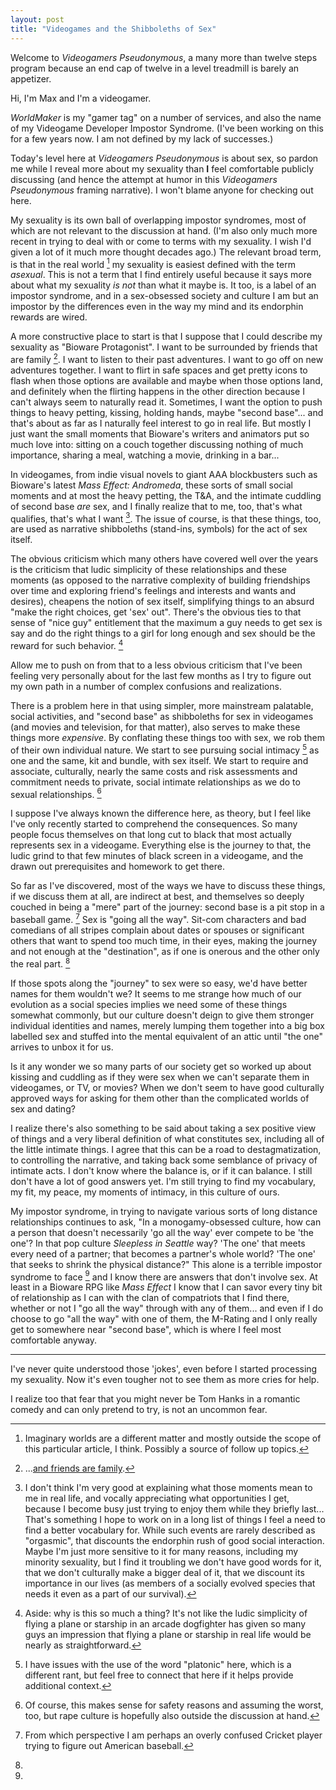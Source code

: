 ```yaml
---
layout: post
title: "Videogames and the Shibboleths of Sex"
---
```


Welcome to *Videogamers Pseudonymous*, a many more than twelve steps program
because an end cap of twelve in a level treadmill is barely an appetizer.

Hi, I'm Max and I'm a videogamer.

*WorldMaker* is my "gamer tag" on a number of services, and also the name of
my Videogame Developer Impostor Syndrome. (I've been working on this for a
few years now. I am not defined by my lack of successes.)

Today's level here at *Videogamers Pseudonymous* is about sex, so pardon me
while I reveal more about my sexuality than **I** feel comfortable publicly
discussing (and hence the attempt at humor in this *Videogamers Pseudonymous*
framing narrative). I won't blame anyone for checking out here.

My sexuality is its own ball of overlapping impostor syndromes, most of which
are not relevant to the discussion at hand. (I'm also only much more recent in
trying to deal with or come to terms with my sexuality. I wish I'd given a lot
of it much more thought decades ago.) The relevant broad term, is that in
the real world [^1] my sexuality is easiest defined with the term *asexual*.
This is not a term that I find entirely useful because it says more about what
my sexuality *is not* than what it maybe is. It too, is a label of an impostor
syndrome, and in a sex-obsessed society and culture I am but an impostor by the
differences even in the way my mind and its endorphin rewards are wired.

A more constructive place to start is that I suppose that I could describe my
sexuality as "Bioware Protagonist". I want to be surrounded by friends that are
family [^2]. I want to listen to their past adventures. I want to go off on new
adventures together. I want to flirt in safe spaces and get pretty icons to
flash when those options are available and maybe when those options land, and
definitely when the flirting happens in the other direction because I can't always
seem to naturally read it. Sometimes, I want the option to push things to heavy
petting, kissing, holding hands, maybe "second base"... and that's about as far
as I naturally feel interest to go in real life. But mostly I just want the
small moments that Bioware's writers and animators put so much love into: sitting
on a couch together discussing nothing of much importance, sharing a meal,
watching a movie, drinking in a bar...

In videogames, from indie visual novels to giant AAA blockbusters such as Bioware's
latest *Mass Effect: Andromeda*, these sorts of small social moments and at most
the heavy petting, the T&A, and the intimate cuddling of second base *are* sex,
and I finally realize that to me, too, that's what qualifies, that's what I want
[^3]. The issue of course, is that these things, too, are used as narrative
shibboleths (stand-ins, symbols) for the act of sex itself.

The obvious criticism which many others have covered well over the years is the
criticism that ludic simplicity of these relationships and these moments (as
opposed to the narrative complexity of building friendships over time and
exploring friend's feelings and interests and wants and desires), cheapens the
notion of sex itself, simplifying things to an absurd "make the right choices,
get 'sex' out". There's the obvious ties to that sense of "nice guy" entitlement
that the maximum a guy needs to get sex is say and do the right things to a girl
for long enough and sex should be the reward for such behavior. [^4]

Allow me to push on from that to a less obvious criticism that I've been feeling
very personally about for the last few months as I try to figure out my own path
in a number of complex confusions and realizations.

There is a problem here in that using simpler, more mainstream palatable,
social activities, and "second base" as shibboleths for sex in videogames
(and movies and television, for that matter), also serves to make these things
more *expensive*. By conflating these things too with sex, we rob them of their
own individual nature. We start to see pursuing social intimacy [^5] as one and
the same, kit and bundle, with sex itself. We start to require and associate,
culturally, nearly the same costs and risk assessments and commitment needs to
private, social intimate relationships as we do to sexual relationships. [^6]

I suppose I've always known the difference here, as theory, but I feel like
I've only recently started to comprehend the consequences. So many people focus
themselves on that long cut to black that most actually represents sex in a
videogame. Everything else is the journey to that, the ludic grind to that few
minutes of black screen in a videogame, and the drawn out prerequisites and
homework to get there.

So far as I've discovered, most of the ways we have to discuss these things, if
we discuss them at all, are indirect at best, and themselves so deeply couched
in being a "mere" part of the journey: second base is a pit stop in a baseball
game. [^7] Sex is "going all the way". Sit-com characters and bad comedians of
all stripes complain about dates or spouses or significant others that want to
spend too much time, in their eyes, making the journey and not enough at the
"destination", as if one is onerous and the other only the real part. [^8]

If those spots along the "journey" to sex were so easy, we'd have better names
for them wouldn't we? It seems to me strange how much of our evolution as a
social species implies we need some of these things somewhat commonly, but our
culture doesn't deign to give them stronger individual identities and names, merely
lumping them together into a big box labelled sex and stuffed into the mental
equivalent of an attic until "the one" arrives to unbox it for us.

Is it any wonder we so many parts of our society get so worked up about kissing
and cuddling as if they were sex when we can't separate them in videogames, or
TV, or movies? When we don't seem to have good culturally approved ways for
asking for them other than the complicated worlds of sex and dating?

I realize there's also something to be said about taking a sex positive view of
things and a very liberal definition of what constitutes sex, including all of the
little intimate things. I agree that this can be a road to destagmatization, to
controlling the narrative, and taking back some semblance of privacy of intimate
acts. I don't know where the balance is, or if it can balance.  I still don't
have a lot of good answers yet. I'm still trying to find my vocabulary, my fit,
my peace, my moments of intimacy, in this culture of ours.

My impostor syndrome, in trying to navigate various sorts of long distance
relationships continues to ask, "In a monogamy-obsessed culture, how can a person
that doesn't necessarily 'go all the way' ever compete to be 'the one'? In that
pop culture *Sleepless in Seattle* way? 'The one' that meets every need
of a partner; that becomes a partner's whole world? 'The one' that seeks to
shrink the physical distance?" This alone is a terrible impostor syndrome to
face [^9] and I know there are answers that don't involve sex.
At least in a Bioware RPG like *Mass Effect* I know that I can savor every tiny
bit of relationship as I can with the clan of compatriots that I find there,
whether or not I "go all the way" through with any of them... and even if I do
choose to go "all the way" with one of them, the M-Rating and I only really get to
somewhere near "second base", which is where I feel most comfortable anyway.

----

[^1]:
    Imaginary worlds are a different matter and mostly outside the scope of
    this particular article, I think. Possibly a source of follow up topics.

[^2]: ...[and friends are family](https://www.themarysue.com/friends-are-family/).

[^3]:
    I don't think I'm very good at explaining what those moments mean to me in
    real life, and vocally appreciating what opportunities I get, because I
    become busy just trying to enjoy them while they briefly last... That's
    something I hope to work on in a long list of things I feel a need to find a
    better vocabulary for. While such events are rarely described as "orgasmic",
    that discounts the endorphin rush of good social interaction. Maybe I'm just
    more sensitive to it for many reasons, including my minority sexuality, but I
    find it troubling we don't have good words for it, that we don't culturally
    make a bigger deal of it, that we discount its importance in our lives (as
    members of a socially evolved species that needs it even as a part of our
    survival).

[^4]:
    Aside: why is this so much a thing? It's not like the ludic simplicity of
    flying a plane or starship in an arcade dogfighter has given so many guys
    an impression that flying a plane or starship in real life would be nearly
    as straightforward.

[^5]:
    I have issues with the use of the word "platonic" here, which is a different
    rant, but feel free to connect that here if it helps provide additional
    context.

[^6]:
    Of course, this makes sense for safety reasons and assuming the worst, too,
    but rape culture is hopefully also outside the discussion at hand.

[^7]:
    From which perspective I am perhaps an overly confused Cricket player trying
    to figure out American baseball.

[^8]:
   I've never quite understood those 'jokes', even before I started processing my
   sexuality. Now it's even tougher not to see them as more cries for help.

[^9]:
   I realize too that fear that you might never be Tom Hanks in a romantic comedy
   and can only pretend to try, is not an uncommon fear.
